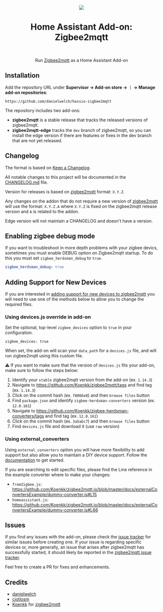 <div align="center">
<img src="zigbee2mqtt/logo.png">
<h1>Home Assistant Add-on: Zigbee2mqtt</h1>
<br>
<p>Run <a href="https://www.zigbee2mqtt.io">Zigbee2mqtt</a> as a Home Assistant Add-on</p>
</div>

## Installation

Add the repository URL under **Supervisor → Add-on store → ⋮ → Manage add-on repositories**:

    https://github.com/danielwelch/hassio-zigbee2mqtt

The repository includes two add-ons:

- **zigbee2mqtt** is a stable release that tracks the released versions of zigbee2mqtt.
- **zigbee2mqtt-edge** tracks the `dev` branch of zigbee2mqtt, so you can install the edge version if there are features or fixes in the dev branch that are not yet released.

## Changelog
The format is based on [Keep a Changelog](http://keepachangelog.com/en/1.0.0/).

All notable changes to this project will be documented in the [CHANGELOG.md](zigbee2mqtt/CHANGELOG.md) file.

Version for releases is based on [zigbee2mqtt](https://github.com/Koenkk/zigbee2mqtt) format: `X.Y.Z`.

Any changes on the addon that do not require a new version of [zigbee2mqtt](https://github.com/Koenkk/zigbee2mqtt) will use the format: `X.Y.Z.A` where `X.Y.Z` is fixed on the zigbee2mqtt release version and `A` is related to the addon.

Edge version will not maintain a CHANGELOG and doesn't have a version.

## Enabling zigbee debug mode
If you want to troubleshoot in more depth problems with your zigbee devics, sometimes you must enable DEBUG option on Zigbee2mqtt startup. To do this you must set `zigbee_herdsman_debug` to `true`.

```yaml
zigbee_herdsman_debug: true
```


## Adding Support for New Devices
If you are interested in [adding support for new devices to zigbee2mqtt](https://www.zigbee2mqtt.io/how_tos/how_to_support_new_devices.html) you will need to use one of the methods below to allow you to change the required files.

### Using devices.js override in add-on

Set the optional, top-level `zigbee_devices` option to `true` in your configuration.

```
zigbee_devices: true
```

When set, the add-on will scan your `data_path` for a `devices.js` file, and will run zigbee2mqtt using this custom file.

:warning: If you want to make sure that the version of `devices.js` fits your add-on, make sure to follow the steps below:

1. Identify your `stable` zigbee2mqtt version from the add-on (ex. `1.14.3`)
2. Navigate to https://github.com/Koenkk/zigbee2mqtt/tags and find tag (ex. `1.14.3`)
3. Click on the commit hash (ex. `f8066e8`) and then `browse files` button
4. Find `package.json` and identify `zigbee-herdsman-converters` version (ex. `12.0.161`)
5. Navigate to https://github.com/Koenkk/zigbee-herdsman-converters/tags and find tag (ex. `12.0.161`)
6. Click on the commit hash (ex. `3a5abc7`) and then `browse files` button
7. Find `devices.js` file and download it (use `raw` version)

### Using external_converters

Using `external_converters` option you will have more flexibility to add support but also allow you to maintain a DIY device support. Follow the [documentation](https://www.zigbee2mqtt.io/information/configuration.html#external-converters-configuration) to get started.

If you are searching to edit specific files, please find the Line reference in the example converter where to make your changes:

- `fromZigbee.js`: https://github.com/Koenkk/zigbee2mqtt.io/blob/master/docs/externalConvertersExample/dummy-converter.js#L15
- `homeassistant.js`: https://github.com/Koenkk/zigbee2mqtt.io/blob/master/docs/externalConvertersExample/dummy-converter.js#L66

## Issues

If you find any issues with the add-on, please check the [issue tracker](https://github.com/danielwelch/hassio-zigbee2mqtt/issues) for similar issues before creating one. If your issue is regarding specific devices or, more generally, an issue that arises after zigbee2mqtt has successfully started, it should likely be reported in the [zigbee2mqtt issue tracker](https://github.com/Koenkk/zigbee2mqtt/issues).

Feel free to create a PR for fixes and enhancements. 

## Credits
- [danielwelch](https://github.com/danielwelch)
- [ciotlosm](https://github.com/ciotlosm)
- [Koenkk](https://github.com/Koenkk) for [zigbee2mqtt](https://github.com/Koenkk/zigbee2mqtt)
